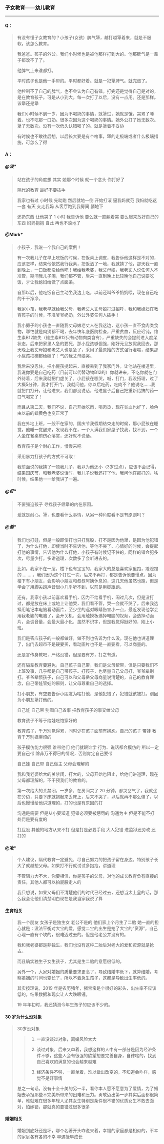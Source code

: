 ### 子女教育——幼儿教育
---

#### Q：
> 有没有懂子女教育的？小孩子(女孩）脾气犟，越打越犟着来，就是不服软，该怎么教育。
>
> 我爸爸。孩子的外公。我们小时候也是被他那样打到大的。他那脾气是一辈子都改不了了。
>
> 他脾气上来谁都打。
>
> 平时孩子也是他一手带的。平时都好着。就是一犯犟脾气。就完蛋了。
>
> 他控制不了自己的脾气，也不会认为自己有错。打完还是觉得自己是对的，是在教育孩子。可是从小到大。每一次打了以后，没有一点用。还是那样。该犟还是犟
>
> 我们小时候不到一岁，因为不喝奶的事情，就犟过，她就是饿，哭累了睡着。也不吃那一口奶。很多次因为这个喝奶的事情。她外公打了她无数次。犟了无数次。没有一次低头认错喝了的。就是犟着不妥协
>
> 有时候也不敢往后想，以后长大要是有个啥事，犟的走极端或者什么极端措施，可怎么了得

#### A：
##### @淡*
> 站在孩子的角度想 其实 她那个时候 就一个念头 你打好了
>
> 隔代的教育 最好不要插手

> 我家也有过 小时候 先助跑 然后就地一倒 开始打滚 逼我妈就范 我妈就吃这一套 有天 支走我妈 从客厅跑到我房间 躺地下
>
> 还扔东西 让他哭了 1 小时 我告诉他 要么就一直躺着哭 要么起来放好自己的东西 妈妈抱抱 自此 再也不滚地了


##### @Mark*
> 小孩子，我说一个我自己的案例！
>
> 有一次我儿子在早上吃饭的时候，在饭桌上调皮，我告诉他这样是不对的，应该怎样，结果他依然我行我素，把饭洒了一地，我就揍了他，那天我一直到晚上，一口饭都没给他吃！我给我老婆，我丈母娘，我老丈人说任何人不准管，期间我儿子闹，我们都不管，后来一直到晚上比较晚他自己说要吃饭，才让我媳妇给做了点面条。
>
> 自那以后，他吃饭自己主动坐我边上吃，以前还叫爷爷奶奶喂，现在自己吃的干干净净。
>
> 我家小孩，我老早就给我父母，我老丈人丈母娘打过招呼，我和我媳妇在教育孩子的时候，不准爷爷奶奶，外公外婆任何人插手！

> 我小舅子的小孩也一直随我丈母娘老丈人在我这边，这小孩一直不食肉类食物，哪怕就是肉烫都不喝，去年快年底医院检查，严重贫血，反应迟钝，维生素B12缺失（维生素B12只有动物肉类含有），严重缺失的会提前进入痴呆状态，后来把家里人急的要死，那小屁孩够倔强，刚好元旦放假我回去，那天晚上我丈母娘和老丈人也是急了，采用了最原始的方式强行灌喂，结果那小屁孩把碗都给砸了！气的我丈母娘哭。
>
> 我后来没忍住，把小屁孩提起来，直接丢到了我家门外，让他站在楼道里，我说你要是自己吃药（目前可以代替动物B12的）你就进来，不吃你就在门外待着，后来我就把门虚关了，小屁孩在哪哭，喊，打门，我没搭理，过了大概5分钟，我才打开门，我就问他，你以后吃药，吃肉不？他说吃……我就把门打开，让他进来，我们都没说话，他进屋子后自己把重新给搞的药一口气喝完了！
>
> 而且从第二天，我们不说，自己开始吃肉，喝肉烫，现在贫血也好了，脸色由以前的蜡黄色也变正常了
>
> 我在外地上班，一般不在家的，国庆节我假期结束走的时候，那小屁孩在睡觉，他睡一觉醒来，发现我不在，一个人满我们家屋子找我，找不到，一个人坐在餐桌前伤心落寞，还好就不说话。
>
> 教育孩子是个耐心工作，慢慢来吧

> 采用暴力打孩子的方式不可取！
>
> 我前面说的我揍了一顿我儿子，我以为他还小（3岁过点），应该不会记得，结果国庆节，和我老婆说话时，我儿子说我还打了他，我问他在那打的，啥时候，结果他一一给我讲了一遍。

##### @好*
> 不要强迫孩子 寻找孩子倔犟的内在原因。
>
> 爱就是耐心。犟，也要看什么事情，从另一种角度看不是有原则吗？

##### @磐*
> 我们也打娃，但是一般即使打也只打屁股，打不是因为他犟，是因为他犯错了，为什么打他，即使当时不告诉他，等他不哭了、心情好的时候，会提起打他的事情，告诉他为什么打他，小孩子有时候记不住的，同样的错会犯多次，尽量少打，多讲道理，次数多了会听进去的。
>
> 比如，我家不在一层，楼下也有宝宝的，我家大的总是喜欢家里跑，蹬蹬蹬的………，我们因为这个打过一次，后来不再打，都是告诉他要慢点，因为楼下有小朋友，会影响小朋友和叔叔阿姨休息的，这几天他虽然也跑，但是学会了用脚尖跑声音很小几乎听不到，以前是用脚跟跑。
>
> 还有，我家小孩以前喜欢看手机，因为不给看手机，闹过几次，但是没打过，都是放在床上或地上让他哭，我们看不管，哭一会就不哭了。后来我选择用笔记本电脑看动画片，至少坐的远对眼睛伤害小一点，最近发现他学会用我老婆的电脑了，会开关机，会用触摸板选择电脑的视频，会选择动画片，会调音量，会最大最小化，虽然不识字，但是我觉得挺好的，刚上小班。
>
> 我们是答应孩子的一般都做好，做不到也告诉为什么没。现在他也讲道理了，出门去超市不是硬要买，看动画片也不是一直要看，可以商量的。
>
> 还是言传身教吧，严格没错，但是要有方，打之有道。
>
> 还有隔辈教育要避免，自己孩子自己带，我们是父母帮带，但是只要我们不上班没事，几乎都是自己带孩子。打孩子，也尽量自己父母打，爷爷辈别打。爷爷辈惯孩子，自己可以和父母岳父母商量说清楚的，自己的教育理念，自己带娃管娃的原则，让父母尊重自己的选择。

> 打小朋友，有空要告诉小朋友为啥打他，是他犯错了，犯错就该被打。别因为小朋友犟打他的。
>
> 自己娃 自己带 别图自己省事 把教育孩子的事交给父母
>
> 教育孩子不等于给娃吃饱穿好的
>
> 教育孩子，千万别觉得累，同时少在孩子面前有抱怨。自己的孩子 带娃 教育千万别嫌麻烦的
>
> 孩子模仿能力很强 谁带他们 他们就跟谁学 行为、说话都会模仿的 所以一定要自己带 除非万不得已的情况，否则肯定自己要带
>
> 自己娃 自己带 自己做主 父母会理解的

> 我和我老婆给大的关禁闭，打大的，父母开始也阻止，给他们讲道理，现在父母都理解的，不干预我们的教育的。
>
> 第一次给大的关禁闭，一岁多，在房间哭了 20 分钟，都哭岔气了，我就坐在旁边，只要下床就抱起来丢床上，后来不哭了，以后就再不那么僵了，以后也慢慢给他讲道理的，打的也是有原因的打
>
> 沟通是需要 但是从小要知道 犯错必须要被惩罚的 沟通为主 但是不能不打 处罚是要有度的
>
> 打屁股 其他的地方从来不打 但是打是必要手段 大人犯错 进监狱还劳改 还打的


#### @凌*
> 个人建议，隔代教育一定避免，尽自己努力的把孩子留在身边。特别孩子长大了就越想父母。如果打不行就试试多抱抱，讲道理
>
> 不管阻力大不大，你要相信，你是孩子的父母，对他的成长教育负有直接的责任，其他人都可以拍屁股走人的
>
> 我只想说，如果父母们不清楚他们的时代已经过去，还想当太上皇的话，那么我会让他们清楚明白现在是我当家我说了算


#### 生育相关
> 我一个朋友 女孩子是独生女 老公不是的 他们家上个月生了二胎 她一直的担心就是：没法平衡对大宝的爱，感觉二宝的出生是抢了大宝的“资源”，自己心理一直有个坎的，很难迈过去的。但是他老公并没有的。
>
> 我和我老婆都是非独生，我们也没有这种二胎后对老大的爱和资源就是抢占。
>
> 而且确实独生子女生孩子，尤其是生二胎的意愿很低的。
>
> 另外一个，大家对婚姻的质量要求更高了，导致结婚率低下，就算结婚，考察婚姻的时间也变长了，所以不着急生孩子，这都是导致出生率低的。
>
> 其实按理说，2019 年是农历猪年，猪宝宝是个很好的彩头，出生率不应该低的，结果数据和现实让人大跌眼镜。
>
> 19 年年初时，我还猜测今年生孩子的应该不少的。

#### 30 岁为什么没对象
> 30岁没对象
>>
>> 1. 一直没谈过对象，离婚风险太大
>>
>> 2. 谈过对象，后来又单着，我想这样的人中有一部分是因为经济条件不够，这些人会有很强的欲望想要完善自身，自律啥的，找到自己喜欢的满意的也会越来越难
>>
>> 3. 经济条件不够，一直单着，难以做出改变的，不知道会咋样，感觉不是好事情
>
> 总之一句话，没有十全十美的另一半，看你本人愿不愿意为了爱情，为了婚姻去承担那些不完美所带来的困难和压力。勇敢迈出第一步其实后面都很简单，难就难在很多年轻人尤其女生特别是条件很不错的优质女生不敢去面对，怕嫁错，那就真的要错过很多很多


#### 婚姻相关
> 婚姻到底好还是坏，哪个名著开头咋说来着，幸福的家庭都是相似的，不幸的家庭各有各的不幸 早遇挫早成长
